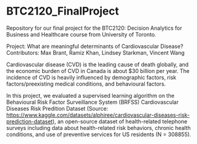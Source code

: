 # BTC2120_FinalProject
Repository for our final project for the BTC2120: Decision Analytics for Business and Healthcare course from University of Toronto.

Project: What are meaningful determinants of Cardiovascular Disease?
Contributors: Max Brant, Ramiz Khan, Lindsey Starkman, Vincent Wang

Cardiovascular disease (CVD) is the leading cause of death globally, and the economic burden of CVD in Canada is about $30 billion per year. The incidence of CVD is heavily influenced by demographic factors, risk factors/preexisting medical conditions, and behavioural factors.

In this project, we evaluated a supervised learning algorithm on the Behavioural Risk Factor Surveillance System (BRFSS) Cardiovascular Diseases Risk Predition Dataset (Source: https://www.kaggle.com/datasets/alphiree/cardiovascular-diseases-risk-prediction-dataset), an open-source dataset of health-related telephone surveys including data about health-related risk behaviors, chronic health conditions, and use of preventive services for US residents (N = 308855). 
